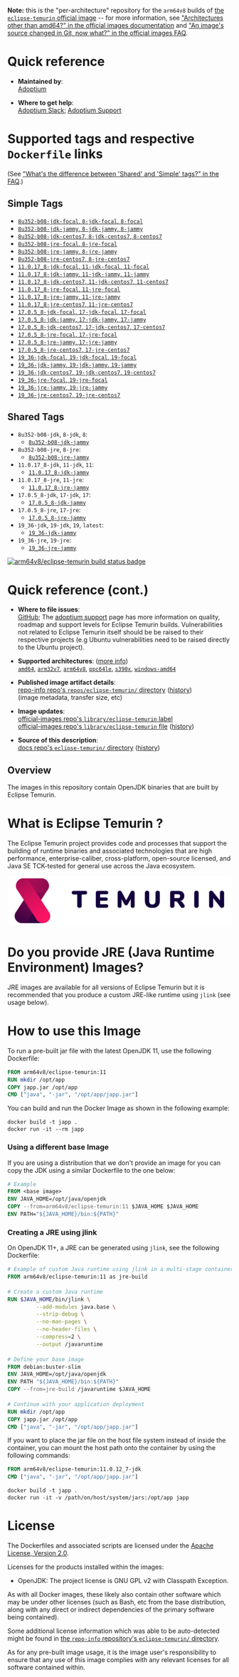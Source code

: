 <!--

********************************************************************************

WARNING:

    DO NOT EDIT "eclipse-temurin/README.md"

    IT IS AUTO-GENERATED

    (from the other files in "eclipse-temurin/" combined with a set of templates)

********************************************************************************

-->

**Note:** this is the "per-architecture" repository for the `arm64v8` builds of [the `eclipse-temurin` official image](https://hub.docker.com/_/eclipse-temurin) -- for more information, see ["Architectures other than amd64?" in the official images documentation](https://github.com/docker-library/official-images#architectures-other-than-amd64) and ["An image's source changed in Git, now what?" in the official images FAQ](https://github.com/docker-library/faq#an-images-source-changed-in-git-now-what).

# Quick reference

-	**Maintained by**:  
	[Adoptium](https://github.com/adoptium/containers)

-	**Where to get help**:  
	[Adoptium Slack](https://adoptium.net/slack); [Adoptium Support](https://github.com/adoptium/adoptium-support/issues/new/choose)

# Supported tags and respective `Dockerfile` links

(See ["What's the difference between 'Shared' and 'Simple' tags?" in the FAQ](https://github.com/docker-library/faq#whats-the-difference-between-shared-and-simple-tags).)

## Simple Tags

-	[`8u352-b08-jdk-focal`, `8-jdk-focal`, `8-focal`](https://github.com/adoptium/containers/blob/fa65b46d19f4db0e1c8736c3d7b2a8392dd58b1b/8/jdk/ubuntu/focal/Dockerfile.releases.full)
-	[`8u352-b08-jdk-jammy`, `8-jdk-jammy`, `8-jammy`](https://github.com/adoptium/containers/blob/fa65b46d19f4db0e1c8736c3d7b2a8392dd58b1b/8/jdk/ubuntu/jammy/Dockerfile.releases.full)
-	[`8u352-b08-jdk-centos7`, `8-jdk-centos7`, `8-centos7`](https://github.com/adoptium/containers/blob/fa65b46d19f4db0e1c8736c3d7b2a8392dd58b1b/8/jdk/centos/Dockerfile.releases.full)
-	[`8u352-b08-jre-focal`, `8-jre-focal`](https://github.com/adoptium/containers/blob/fa65b46d19f4db0e1c8736c3d7b2a8392dd58b1b/8/jre/ubuntu/focal/Dockerfile.releases.full)
-	[`8u352-b08-jre-jammy`, `8-jre-jammy`](https://github.com/adoptium/containers/blob/fa65b46d19f4db0e1c8736c3d7b2a8392dd58b1b/8/jre/ubuntu/jammy/Dockerfile.releases.full)
-	[`8u352-b08-jre-centos7`, `8-jre-centos7`](https://github.com/adoptium/containers/blob/fa65b46d19f4db0e1c8736c3d7b2a8392dd58b1b/8/jre/centos/Dockerfile.releases.full)
-	[`11.0.17_8-jdk-focal`, `11-jdk-focal`, `11-focal`](https://github.com/adoptium/containers/blob/fa65b46d19f4db0e1c8736c3d7b2a8392dd58b1b/11/jdk/ubuntu/focal/Dockerfile.releases.full)
-	[`11.0.17_8-jdk-jammy`, `11-jdk-jammy`, `11-jammy`](https://github.com/adoptium/containers/blob/fa65b46d19f4db0e1c8736c3d7b2a8392dd58b1b/11/jdk/ubuntu/jammy/Dockerfile.releases.full)
-	[`11.0.17_8-jdk-centos7`, `11-jdk-centos7`, `11-centos7`](https://github.com/adoptium/containers/blob/fa65b46d19f4db0e1c8736c3d7b2a8392dd58b1b/11/jdk/centos/Dockerfile.releases.full)
-	[`11.0.17_8-jre-focal`, `11-jre-focal`](https://github.com/adoptium/containers/blob/fa65b46d19f4db0e1c8736c3d7b2a8392dd58b1b/11/jre/ubuntu/focal/Dockerfile.releases.full)
-	[`11.0.17_8-jre-jammy`, `11-jre-jammy`](https://github.com/adoptium/containers/blob/fa65b46d19f4db0e1c8736c3d7b2a8392dd58b1b/11/jre/ubuntu/jammy/Dockerfile.releases.full)
-	[`11.0.17_8-jre-centos7`, `11-jre-centos7`](https://github.com/adoptium/containers/blob/fa65b46d19f4db0e1c8736c3d7b2a8392dd58b1b/11/jre/centos/Dockerfile.releases.full)
-	[`17.0.5_8-jdk-focal`, `17-jdk-focal`, `17-focal`](https://github.com/adoptium/containers/blob/d3c9617e83eb706aff74c095fd531fe31e359674/17/jdk/ubuntu/focal/Dockerfile.releases.full)
-	[`17.0.5_8-jdk-jammy`, `17-jdk-jammy`, `17-jammy`](https://github.com/adoptium/containers/blob/d3c9617e83eb706aff74c095fd531fe31e359674/17/jdk/ubuntu/jammy/Dockerfile.releases.full)
-	[`17.0.5_8-jdk-centos7`, `17-jdk-centos7`, `17-centos7`](https://github.com/adoptium/containers/blob/d3c9617e83eb706aff74c095fd531fe31e359674/17/jdk/centos/Dockerfile.releases.full)
-	[`17.0.5_8-jre-focal`, `17-jre-focal`](https://github.com/adoptium/containers/blob/d3c9617e83eb706aff74c095fd531fe31e359674/17/jre/ubuntu/focal/Dockerfile.releases.full)
-	[`17.0.5_8-jre-jammy`, `17-jre-jammy`](https://github.com/adoptium/containers/blob/d3c9617e83eb706aff74c095fd531fe31e359674/17/jre/ubuntu/jammy/Dockerfile.releases.full)
-	[`17.0.5_8-jre-centos7`, `17-jre-centos7`](https://github.com/adoptium/containers/blob/d3c9617e83eb706aff74c095fd531fe31e359674/17/jre/centos/Dockerfile.releases.full)
-	[`19_36-jdk-focal`, `19-jdk-focal`, `19-focal`](https://github.com/adoptium/containers/blob/d51a909197b8492f9d689f36fe25c7ffef986ec1/19/jdk/ubuntu/focal/Dockerfile.releases.full)
-	[`19_36-jdk-jammy`, `19-jdk-jammy`, `19-jammy`](https://github.com/adoptium/containers/blob/d51a909197b8492f9d689f36fe25c7ffef986ec1/19/jdk/ubuntu/jammy/Dockerfile.releases.full)
-	[`19_36-jdk-centos7`, `19-jdk-centos7`, `19-centos7`](https://github.com/adoptium/containers/blob/c25ab6851db6c7ca509dd70d60d27b48aff64024/19/jdk/centos/Dockerfile.releases.full)
-	[`19_36-jre-focal`, `19-jre-focal`](https://github.com/adoptium/containers/blob/d51a909197b8492f9d689f36fe25c7ffef986ec1/19/jre/ubuntu/focal/Dockerfile.releases.full)
-	[`19_36-jre-jammy`, `19-jre-jammy`](https://github.com/adoptium/containers/blob/d51a909197b8492f9d689f36fe25c7ffef986ec1/19/jre/ubuntu/jammy/Dockerfile.releases.full)
-	[`19_36-jre-centos7`, `19-jre-centos7`](https://github.com/adoptium/containers/blob/c25ab6851db6c7ca509dd70d60d27b48aff64024/19/jre/centos/Dockerfile.releases.full)

## Shared Tags

-	`8u352-b08-jdk`, `8-jdk`, `8`:
	-	[`8u352-b08-jdk-jammy`](https://github.com/adoptium/containers/blob/fa65b46d19f4db0e1c8736c3d7b2a8392dd58b1b/8/jdk/ubuntu/jammy/Dockerfile.releases.full)
-	`8u352-b08-jre`, `8-jre`:
	-	[`8u352-b08-jre-jammy`](https://github.com/adoptium/containers/blob/fa65b46d19f4db0e1c8736c3d7b2a8392dd58b1b/8/jre/ubuntu/jammy/Dockerfile.releases.full)
-	`11.0.17_8-jdk`, `11-jdk`, `11`:
	-	[`11.0.17_8-jdk-jammy`](https://github.com/adoptium/containers/blob/fa65b46d19f4db0e1c8736c3d7b2a8392dd58b1b/11/jdk/ubuntu/jammy/Dockerfile.releases.full)
-	`11.0.17_8-jre`, `11-jre`:
	-	[`11.0.17_8-jre-jammy`](https://github.com/adoptium/containers/blob/fa65b46d19f4db0e1c8736c3d7b2a8392dd58b1b/11/jre/ubuntu/jammy/Dockerfile.releases.full)
-	`17.0.5_8-jdk`, `17-jdk`, `17`:
	-	[`17.0.5_8-jdk-jammy`](https://github.com/adoptium/containers/blob/d3c9617e83eb706aff74c095fd531fe31e359674/17/jdk/ubuntu/jammy/Dockerfile.releases.full)
-	`17.0.5_8-jre`, `17-jre`:
	-	[`17.0.5_8-jre-jammy`](https://github.com/adoptium/containers/blob/d3c9617e83eb706aff74c095fd531fe31e359674/17/jre/ubuntu/jammy/Dockerfile.releases.full)
-	`19_36-jdk`, `19-jdk`, `19`, `latest`:
	-	[`19_36-jdk-jammy`](https://github.com/adoptium/containers/blob/d51a909197b8492f9d689f36fe25c7ffef986ec1/19/jdk/ubuntu/jammy/Dockerfile.releases.full)
-	`19_36-jre`, `19-jre`:
	-	[`19_36-jre-jammy`](https://github.com/adoptium/containers/blob/d51a909197b8492f9d689f36fe25c7ffef986ec1/19/jre/ubuntu/jammy/Dockerfile.releases.full)

[![arm64v8/eclipse-temurin build status badge](https://img.shields.io/jenkins/s/https/doi-janky.infosiftr.net/job/multiarch/job/arm64v8/job/eclipse-temurin.svg?label=arm64v8/eclipse-temurin%20%20build%20job)](https://doi-janky.infosiftr.net/job/multiarch/job/arm64v8/job/eclipse-temurin/)

# Quick reference (cont.)

-	**Where to file issues**:  
	[GitHub](https://github.com/adoptium/containers/issues); The [adoptium support](https://adoptium.net/support) page has more information on quality, roadmap and support levels for Eclipse Temurin builds. Vulnerabilities not related to Eclipse Temurin itself should be be raised to their respective projects (e.g Ubuntu vulnerabilities need to be raised directly to the Ubuntu project).

-	**Supported architectures**: ([more info](https://github.com/docker-library/official-images#architectures-other-than-amd64))  
	[`amd64`](https://hub.docker.com/r/amd64/eclipse-temurin/), [`arm32v7`](https://hub.docker.com/r/arm32v7/eclipse-temurin/), [`arm64v8`](https://hub.docker.com/r/arm64v8/eclipse-temurin/), [`ppc64le`](https://hub.docker.com/r/ppc64le/eclipse-temurin/), [`s390x`](https://hub.docker.com/r/s390x/eclipse-temurin/), [`windows-amd64`](https://hub.docker.com/r/winamd64/eclipse-temurin/)

-	**Published image artifact details**:  
	[repo-info repo's `repos/eclipse-temurin/` directory](https://github.com/docker-library/repo-info/blob/master/repos/eclipse-temurin) ([history](https://github.com/docker-library/repo-info/commits/master/repos/eclipse-temurin))  
	(image metadata, transfer size, etc)

-	**Image updates**:  
	[official-images repo's `library/eclipse-temurin` label](https://github.com/docker-library/official-images/issues?q=label%3Alibrary%2Feclipse-temurin)  
	[official-images repo's `library/eclipse-temurin` file](https://github.com/docker-library/official-images/blob/master/library/eclipse-temurin) ([history](https://github.com/docker-library/official-images/commits/master/library/eclipse-temurin))

-	**Source of this description**:  
	[docs repo's `eclipse-temurin/` directory](https://github.com/docker-library/docs/tree/master/eclipse-temurin) ([history](https://github.com/docker-library/docs/commits/master/eclipse-temurin))

## Overview

The images in this repository contain OpenJDK binaries that are built by Eclipse Temurin.

# What is Eclipse Temurin ?

The Eclipse Temurin project provides code and processes that support the building of runtime binaries and associated technologies that are high performance, enterprise-caliber, cross-platform, open-source licensed, and Java SE TCK-tested for general use across the Java ecosystem.

![logo](https://raw.githubusercontent.com/docker-library/docs/cb27e17c8b50fddc58f1933d266a1a7686fea8ed/eclipse-temurin/logo.png)

# Do you provide JRE (Java Runtime Environment) Images?

JRE images are available for all versions of Eclipse Temurin but it is recommended that you produce a custom JRE-like runtime using `jlink` (see usage below).

# How to use this Image

To run a pre-built jar file with the latest OpenJDK 11, use the following Dockerfile:

```dockerfile
FROM arm64v8/eclipse-temurin:11
RUN mkdir /opt/app
COPY japp.jar /opt/app
CMD ["java", "-jar", "/opt/app/japp.jar"]
```

You can build and run the Docker Image as shown in the following example:

```console
docker build -t japp .
docker run -it --rm japp
```

### Using a different base Image

If you are using a distribution that we don't provide an image for you can copy the JDK using a similar Dockerfile to the one below:

```dockerfile
# Example
FROM <base image>
ENV JAVA_HOME=/opt/java/openjdk
COPY --from=arm64v8/eclipse-temurin:11 $JAVA_HOME $JAVA_HOME
ENV PATH="${JAVA_HOME}/bin:${PATH}"
```

### Creating a JRE using jlink

On OpenJDK 11+, a JRE can be generated using `jlink`, see the following Dockerfile:

```dockerfile
# Example of custom Java runtime using jlink in a multi-stage container build
FROM arm64v8/eclipse-temurin:11 as jre-build

# Create a custom Java runtime
RUN $JAVA_HOME/bin/jlink \
         --add-modules java.base \
         --strip-debug \
         --no-man-pages \
         --no-header-files \
         --compress=2 \
         --output /javaruntime

# Define your base image
FROM debian:buster-slim
ENV JAVA_HOME=/opt/java/openjdk
ENV PATH "${JAVA_HOME}/bin:${PATH}"
COPY --from=jre-build /javaruntime $JAVA_HOME

# Continue with your application deployment
RUN mkdir /opt/app
COPY japp.jar /opt/app
CMD ["java", "-jar", "/opt/app/japp.jar"]
```

If you want to place the jar file on the host file system instead of inside the container, you can mount the host path onto the container by using the following commands:

```dockerfile
FROM arm64v8/eclipse-temurin:11.0.12_7-jdk
CMD ["java", "-jar", "/opt/app/japp.jar"]
```

```console
docker build -t japp .
docker run -it -v /path/on/host/system/jars:/opt/app japp
```

# License

The Dockerfiles and associated scripts are licensed under the [Apache License, Version 2.0](http://www.apache.org/licenses/LICENSE-2.0.html).

Licenses for the products installed within the images:

-	OpenJDK: The project license is GNU GPL v2 with Classpath Exception.

As with all Docker images, these likely also contain other software which may be under other licenses (such as Bash, etc from the base distribution, along with any direct or indirect dependencies of the primary software being contained).

Some additional license information which was able to be auto-detected might be found in [the `repo-info` repository's `eclipse-temurin/` directory](https://github.com/docker-library/repo-info/tree/master/repos/eclipse-temurin).

As for any pre-built image usage, it is the image user's responsibility to ensure that any use of this image complies with any relevant licenses for all software contained within.
